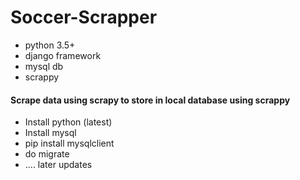 # Soccer-Scrapper

- python 3.5+
- django framework
- mysql db
- scrappy

#### Scrape data using scrapy to store in local database using scrappy
- Install python (latest)
- Install mysql
- pip install mysqlclient
- do migrate 
- .... later updates 
